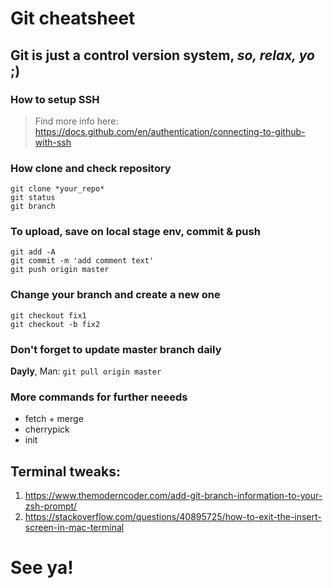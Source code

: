 # Git cheatsheet

## Git is just a control version system, *so, relax, yo* ;)

### How to setup SSH

> Find more info here:
> https://docs.github.com/en/authentication/connecting-to-github-with-ssh

### How clone and check repository
```
git clone *your_repo*
git status
git branch
```

### To upload, save on local stage env, commit & push
```
git add -A
git commit -m 'add comment text'
git push origin master
```

### Change your branch and create a new one
```
git checkout fix1
git checkout -b fix2
```

### Don't forget to update master branch daily 
**Dayly**, Man: `git pull origin master`

### More commands for further neeeds
* fetch + merge
* cherrypick 
* init

## Terminal tweaks:

1. https://www.themoderncoder.com/add-git-branch-information-to-your-zsh-prompt/
1. https://stackoverflow.com/questions/40895725/how-to-exit-the-insert-screen-in-mac-terminal

# See ya!
